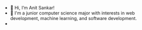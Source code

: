 - 👋 Hi, I’m Anit Sankar!
- 👀 I'm a junior computer science major with interests in web development, machine learning, and software development.
- 

<!---
asankar04/asankar04 is a ✨ special ✨ repository because its `README.md` (this file) appears on your GitHub profile.
You can click the Preview link to take a look at your changes.
--->
